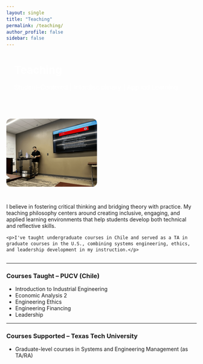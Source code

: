 ```yaml
---
layout: single
title: "Teaching"
permalink: /teaching/
author_profile: false
sidebar: false
---
```


<div style="background: var(--mm-dark); color: white; padding: 2em 1.5em; border-radius: 12px; margin-bottom: 2em;">
  <h1 style="margin-top: 0;">Teaching</h1>
  <p style="font-size: 1.2em;">Student-Centered | Interdisciplinary | Applied Learning</p>
</div>

<div style="display: flex; align-items: flex-start; gap: 30px; flex-wrap: wrap;">
  <img src="/images/teaching-presentation.png" alt="Teaching at Texas Tech" style="max-width: 240px; border-radius: 12px;">

  <div style="flex: 1; min-width: 280px;">
    <p>I believe in fostering critical thinking and bridging theory with practice. My teaching philosophy centers around creating inclusive, engaging, and applied learning environments that help students develop both technical and reflective skills.</p>

    <p>I've taught undergraduate courses in Chile and served as a TA in graduate courses in the U.S., combining systems engineering, ethics, and leadership development in my instruction.</p>
  </div>
</div>

---

### Courses Taught – PUCV (Chile)

- Introduction to Industrial Engineering  
- Economic Analysis 2  
- Engineering Ethics  
- Engineering Financing  
- Leadership  

---

### Courses Supported – Texas Tech University

- Graduate-level courses in Systems and Engineering Management (as TA/RA)
